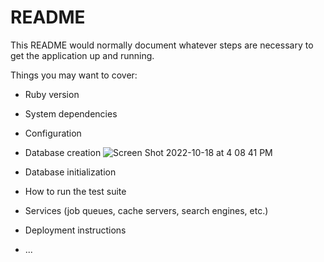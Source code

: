 # README

This README would normally document whatever steps are necessary to get the
application up and running.

Things you may want to cover:

* Ruby version

* System dependencies

* Configuration

* Database creation
![Screen Shot 2022-10-18 at 4 08 41 PM](https://user-images.githubusercontent.com/108249540/196561876-6e0e77e6-4ae5-445d-b189-80ab45a994ab.png)

* Database initialization

* How to run the test suite

* Services (job queues, cache servers, search engines, etc.)

* Deployment instructions

* ...

